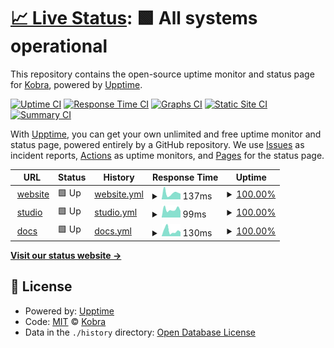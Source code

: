 # [📈 Live Status](https://demo.upptime.js.org): <!--live status--> **🟩 All systems operational**

This repository contains the open-source uptime monitor and status page for [Kobra](https://kobra.dev), powered by [Upptime](https://github.com/upptime/upptime).

[![Uptime CI](https://github.com/kobra-dev/status-upptime/workflows/Uptime%20CI/badge.svg)](https://github.com/kobra-dev/status-upptime/actions?query=workflow%3A%22Uptime+CI%22)
[![Response Time CI](https://github.com/kobra-dev/status-upptime/workflows/Response%20Time%20CI/badge.svg)](https://github.com/kobra-dev/status-upptime/actions?query=workflow%3A%22Response+Time+CI%22)
[![Graphs CI](https://github.com/kobra-dev/status-upptime/workflows/Graphs%20CI/badge.svg)](https://github.com/kobra-dev/status-upptime/actions?query=workflow%3A%22Graphs+CI%22)
[![Static Site CI](https://github.com/kobra-dev/status-upptime/workflows/Static%20Site%20CI/badge.svg)](https://github.com/kobra-dev/status-upptime/actions?query=workflow%3A%22Static+Site+CI%22)
[![Summary CI](https://github.com/kobra-dev/status-upptime/workflows/Summary%20CI/badge.svg)](https://github.com/kobra-dev/status-upptime/actions?query=workflow%3A%22Summary+CI%22)

With [Upptime](https://upptime.js.org), you can get your own unlimited and free uptime monitor and status page, powered entirely by a GitHub repository. We use [Issues](https://github.com/kobra-dev/status-upptime/issues) as incident reports, [Actions](https://github.com/kobra-dev/status-upptime/actions) as uptime monitors, and [Pages](https://demo.upptime.js.org) for the status page.

<!--start: status pages-->
<!-- This summary is generated by Upptime (https://github.com/upptime/upptime) -->
<!-- Do not edit this manually, your changes will be overwritten -->
<!-- prettier-ignore -->
| URL | Status | History | Response Time | Uptime |
| --- | ------ | ------- | ------------- | ------ |
| <img alt="" src="https://favicons.githubusercontent.com/kobra.dev" height="13"> [website](https://kobra.dev/) | 🟩 Up | [website.yml](https://github.com/kobra-dev/status-upptime/commits/HEAD/history/website.yml) | <details><summary><img alt="Response time graph" src="./graphs/website/response-time-week.png" height="20"> 137ms</summary><br><a href="https://kobra-dev.github.io/status-upptime/history/website"><img alt="Response time 144" src="https://img.shields.io/endpoint?url=https%3A%2F%2Fraw.githubusercontent.com%2Fkobra-dev%2Fstatus-upptime%2FHEAD%2Fapi%2Fwebsite%2Fresponse-time.json"></a><br><a href="https://kobra-dev.github.io/status-upptime/history/website"><img alt="24-hour response time 101" src="https://img.shields.io/endpoint?url=https%3A%2F%2Fraw.githubusercontent.com%2Fkobra-dev%2Fstatus-upptime%2FHEAD%2Fapi%2Fwebsite%2Fresponse-time-day.json"></a><br><a href="https://kobra-dev.github.io/status-upptime/history/website"><img alt="7-day response time 137" src="https://img.shields.io/endpoint?url=https%3A%2F%2Fraw.githubusercontent.com%2Fkobra-dev%2Fstatus-upptime%2FHEAD%2Fapi%2Fwebsite%2Fresponse-time-week.json"></a><br><a href="https://kobra-dev.github.io/status-upptime/history/website"><img alt="30-day response time 126" src="https://img.shields.io/endpoint?url=https%3A%2F%2Fraw.githubusercontent.com%2Fkobra-dev%2Fstatus-upptime%2FHEAD%2Fapi%2Fwebsite%2Fresponse-time-month.json"></a><br><a href="https://kobra-dev.github.io/status-upptime/history/website"><img alt="1-year response time 144" src="https://img.shields.io/endpoint?url=https%3A%2F%2Fraw.githubusercontent.com%2Fkobra-dev%2Fstatus-upptime%2FHEAD%2Fapi%2Fwebsite%2Fresponse-time-year.json"></a></details> | <details><summary><a href="https://kobra-dev.github.io/status-upptime/history/website">100.00%</a></summary><a href="https://kobra-dev.github.io/status-upptime/history/website"><img alt="All-time uptime 100.00%" src="https://img.shields.io/endpoint?url=https%3A%2F%2Fraw.githubusercontent.com%2Fkobra-dev%2Fstatus-upptime%2FHEAD%2Fapi%2Fwebsite%2Fuptime.json"></a><br><a href="https://kobra-dev.github.io/status-upptime/history/website"><img alt="24-hour uptime 100.00%" src="https://img.shields.io/endpoint?url=https%3A%2F%2Fraw.githubusercontent.com%2Fkobra-dev%2Fstatus-upptime%2FHEAD%2Fapi%2Fwebsite%2Fuptime-day.json"></a><br><a href="https://kobra-dev.github.io/status-upptime/history/website"><img alt="7-day uptime 100.00%" src="https://img.shields.io/endpoint?url=https%3A%2F%2Fraw.githubusercontent.com%2Fkobra-dev%2Fstatus-upptime%2FHEAD%2Fapi%2Fwebsite%2Fuptime-week.json"></a><br><a href="https://kobra-dev.github.io/status-upptime/history/website"><img alt="30-day uptime 100.00%" src="https://img.shields.io/endpoint?url=https%3A%2F%2Fraw.githubusercontent.com%2Fkobra-dev%2Fstatus-upptime%2FHEAD%2Fapi%2Fwebsite%2Fuptime-month.json"></a><br><a href="https://kobra-dev.github.io/status-upptime/history/website"><img alt="1-year uptime 100.00%" src="https://img.shields.io/endpoint?url=https%3A%2F%2Fraw.githubusercontent.com%2Fkobra-dev%2Fstatus-upptime%2FHEAD%2Fapi%2Fwebsite%2Fuptime-year.json"></a></details>
| <img alt="" src="https://favicons.githubusercontent.com/studio.kobra.dev" height="13"> [studio](https://studio.kobra.dev/) | 🟩 Up | [studio.yml](https://github.com/kobra-dev/status-upptime/commits/HEAD/history/studio.yml) | <details><summary><img alt="Response time graph" src="./graphs/studio/response-time-week.png" height="20"> 99ms</summary><br><a href="https://kobra-dev.github.io/status-upptime/history/studio"><img alt="Response time 174" src="https://img.shields.io/endpoint?url=https%3A%2F%2Fraw.githubusercontent.com%2Fkobra-dev%2Fstatus-upptime%2FHEAD%2Fapi%2Fstudio%2Fresponse-time.json"></a><br><a href="https://kobra-dev.github.io/status-upptime/history/studio"><img alt="24-hour response time 68" src="https://img.shields.io/endpoint?url=https%3A%2F%2Fraw.githubusercontent.com%2Fkobra-dev%2Fstatus-upptime%2FHEAD%2Fapi%2Fstudio%2Fresponse-time-day.json"></a><br><a href="https://kobra-dev.github.io/status-upptime/history/studio"><img alt="7-day response time 99" src="https://img.shields.io/endpoint?url=https%3A%2F%2Fraw.githubusercontent.com%2Fkobra-dev%2Fstatus-upptime%2FHEAD%2Fapi%2Fstudio%2Fresponse-time-week.json"></a><br><a href="https://kobra-dev.github.io/status-upptime/history/studio"><img alt="30-day response time 169" src="https://img.shields.io/endpoint?url=https%3A%2F%2Fraw.githubusercontent.com%2Fkobra-dev%2Fstatus-upptime%2FHEAD%2Fapi%2Fstudio%2Fresponse-time-month.json"></a><br><a href="https://kobra-dev.github.io/status-upptime/history/studio"><img alt="1-year response time 174" src="https://img.shields.io/endpoint?url=https%3A%2F%2Fraw.githubusercontent.com%2Fkobra-dev%2Fstatus-upptime%2FHEAD%2Fapi%2Fstudio%2Fresponse-time-year.json"></a></details> | <details><summary><a href="https://kobra-dev.github.io/status-upptime/history/studio">100.00%</a></summary><a href="https://kobra-dev.github.io/status-upptime/history/studio"><img alt="All-time uptime 100.00%" src="https://img.shields.io/endpoint?url=https%3A%2F%2Fraw.githubusercontent.com%2Fkobra-dev%2Fstatus-upptime%2FHEAD%2Fapi%2Fstudio%2Fuptime.json"></a><br><a href="https://kobra-dev.github.io/status-upptime/history/studio"><img alt="24-hour uptime 100.00%" src="https://img.shields.io/endpoint?url=https%3A%2F%2Fraw.githubusercontent.com%2Fkobra-dev%2Fstatus-upptime%2FHEAD%2Fapi%2Fstudio%2Fuptime-day.json"></a><br><a href="https://kobra-dev.github.io/status-upptime/history/studio"><img alt="7-day uptime 100.00%" src="https://img.shields.io/endpoint?url=https%3A%2F%2Fraw.githubusercontent.com%2Fkobra-dev%2Fstatus-upptime%2FHEAD%2Fapi%2Fstudio%2Fuptime-week.json"></a><br><a href="https://kobra-dev.github.io/status-upptime/history/studio"><img alt="30-day uptime 100.00%" src="https://img.shields.io/endpoint?url=https%3A%2F%2Fraw.githubusercontent.com%2Fkobra-dev%2Fstatus-upptime%2FHEAD%2Fapi%2Fstudio%2Fuptime-month.json"></a><br><a href="https://kobra-dev.github.io/status-upptime/history/studio"><img alt="1-year uptime 100.00%" src="https://img.shields.io/endpoint?url=https%3A%2F%2Fraw.githubusercontent.com%2Fkobra-dev%2Fstatus-upptime%2FHEAD%2Fapi%2Fstudio%2Fuptime-year.json"></a></details>
| <img alt="" src="https://favicons.githubusercontent.com/docs.kobra.dev" height="13"> [docs](https://docs.kobra.dev/) | 🟩 Up | [docs.yml](https://github.com/kobra-dev/status-upptime/commits/HEAD/history/docs.yml) | <details><summary><img alt="Response time graph" src="./graphs/docs/response-time-week.png" height="20"> 130ms</summary><br><a href="https://kobra-dev.github.io/status-upptime/history/docs"><img alt="Response time 149" src="https://img.shields.io/endpoint?url=https%3A%2F%2Fraw.githubusercontent.com%2Fkobra-dev%2Fstatus-upptime%2FHEAD%2Fapi%2Fdocs%2Fresponse-time.json"></a><br><a href="https://kobra-dev.github.io/status-upptime/history/docs"><img alt="24-hour response time 63" src="https://img.shields.io/endpoint?url=https%3A%2F%2Fraw.githubusercontent.com%2Fkobra-dev%2Fstatus-upptime%2FHEAD%2Fapi%2Fdocs%2Fresponse-time-day.json"></a><br><a href="https://kobra-dev.github.io/status-upptime/history/docs"><img alt="7-day response time 130" src="https://img.shields.io/endpoint?url=https%3A%2F%2Fraw.githubusercontent.com%2Fkobra-dev%2Fstatus-upptime%2FHEAD%2Fapi%2Fdocs%2Fresponse-time-week.json"></a><br><a href="https://kobra-dev.github.io/status-upptime/history/docs"><img alt="30-day response time 141" src="https://img.shields.io/endpoint?url=https%3A%2F%2Fraw.githubusercontent.com%2Fkobra-dev%2Fstatus-upptime%2FHEAD%2Fapi%2Fdocs%2Fresponse-time-month.json"></a><br><a href="https://kobra-dev.github.io/status-upptime/history/docs"><img alt="1-year response time 149" src="https://img.shields.io/endpoint?url=https%3A%2F%2Fraw.githubusercontent.com%2Fkobra-dev%2Fstatus-upptime%2FHEAD%2Fapi%2Fdocs%2Fresponse-time-year.json"></a></details> | <details><summary><a href="https://kobra-dev.github.io/status-upptime/history/docs">100.00%</a></summary><a href="https://kobra-dev.github.io/status-upptime/history/docs"><img alt="All-time uptime 100.00%" src="https://img.shields.io/endpoint?url=https%3A%2F%2Fraw.githubusercontent.com%2Fkobra-dev%2Fstatus-upptime%2FHEAD%2Fapi%2Fdocs%2Fuptime.json"></a><br><a href="https://kobra-dev.github.io/status-upptime/history/docs"><img alt="24-hour uptime 100.00%" src="https://img.shields.io/endpoint?url=https%3A%2F%2Fraw.githubusercontent.com%2Fkobra-dev%2Fstatus-upptime%2FHEAD%2Fapi%2Fdocs%2Fuptime-day.json"></a><br><a href="https://kobra-dev.github.io/status-upptime/history/docs"><img alt="7-day uptime 100.00%" src="https://img.shields.io/endpoint?url=https%3A%2F%2Fraw.githubusercontent.com%2Fkobra-dev%2Fstatus-upptime%2FHEAD%2Fapi%2Fdocs%2Fuptime-week.json"></a><br><a href="https://kobra-dev.github.io/status-upptime/history/docs"><img alt="30-day uptime 100.00%" src="https://img.shields.io/endpoint?url=https%3A%2F%2Fraw.githubusercontent.com%2Fkobra-dev%2Fstatus-upptime%2FHEAD%2Fapi%2Fdocs%2Fuptime-month.json"></a><br><a href="https://kobra-dev.github.io/status-upptime/history/docs"><img alt="1-year uptime 100.00%" src="https://img.shields.io/endpoint?url=https%3A%2F%2Fraw.githubusercontent.com%2Fkobra-dev%2Fstatus-upptime%2FHEAD%2Fapi%2Fdocs%2Fuptime-year.json"></a></details>

<!--end: status pages-->

[**Visit our status website →**](https://demo.upptime.js.org)

## 📄 License

- Powered by: [Upptime](https://github.com/upptime/upptime)
- Code: [MIT](./LICENSE) © [Kobra](https://kobra.dev)
- Data in the `./history` directory: [Open Database License](https://opendatacommons.org/licenses/odbl/1-0/)
